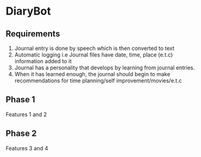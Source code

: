 # DiaryBot

## Requirements
1. Journal entry is done by speech which is then converted to text
2. Automatic logging i.e Journal files have date, time, place (e.t.c) information added to it
3. Journal has a personality that develops by learning from journal entries.
4. When it has learned enough, the journal should begin to make recommendations for time planning/self improvement/movies/e.t.c

## Phase 1
Features 1 and 2

## Phase 2
Features 3 and 4
